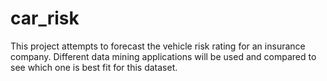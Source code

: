 # car_risk
This project attempts to forecast the vehicle risk rating for an insurance company. Different data mining applications will be used and compared to see which one is best fit for this dataset.
